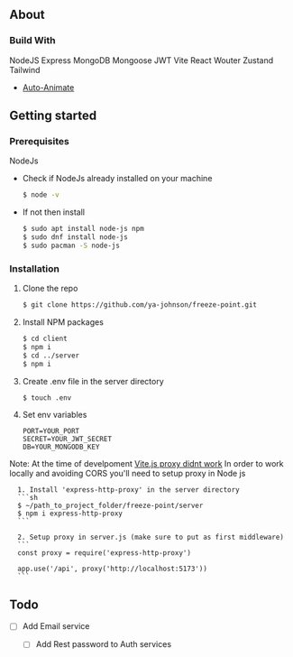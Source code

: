 

## About

### Build With

NodeJS Express MongoDB Mongoose JWT
Vite React Wouter Zustand Tailwind

- [Auto-Animate](https://auto-animate.formkit.com)

## Getting started

### Prerequisites

NodeJs
* Check if NodeJs already installed on your machine
  ```sh
  $ node -v
  ```
* If not then install
  ```sh
  $ sudo apt install node-js npm
  $ sudo dnf install node-js
  $ sudo pacman -S node-js
  ```

### Installation

1. Clone the repo
   ```sh
   $ git clone https://github.com/ya-johnson/freeze-point.git
   ```
2. Install NPM packages
   ```sh
   $ cd client
   $ npm i
   $ cd ../server
   $ npm i
   ```
3. Create .env file in the server directory
   ```sh
   $ touch .env
   ```
4. Set env variables
   ```
   PORT=YOUR_PORT
   SECRET=YOUR_JWT_SECRET
   DB=YOUR_MONGODB_KEY
   ```

Note: At the time of develpoment [Vite.js proxy didnt work](https://github.com/vitejs/vite/issues/6102)
      In order to work locally and avoiding CORS you'll need to setup proxy in Node js
      
      1. Install 'express-http-proxy' in the server directory
      ```sh
      $ ~/path_to_project_folder/freeze-point/server
      $ npm i express-http-proxy
      ```

      2. Setup proxy in server.js (make sure to put as first middleware)
      ```
      const proxy = require('express-http-proxy')

      app.use('/api', proxy('http://localhost:5173'))
      ```

## Todo

- [ ] Add Email service
  - [ ] Add Rest password to Auth services

